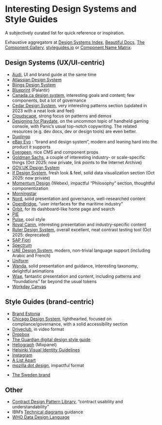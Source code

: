 # Interesting Design Systems and Style Guides

<!--BREAK-->

A subjectively curated list for quick reference or inspiration.

Exhaustive aggregators at [Design Systems Index](https://rubenferreiraduarte.notion.site/4d6689eec17a46bc84ecfedbd7c85220?v=0260afd5987042bf809d8229d6f7e34b), [Beautiful Docs](https://github.com/PharkMillups/beautiful-docs), [The Component Gallery](https://component.gallery/), [styleguides.io](http://styleguides.io/) or [Component Name Matrix](https://open-ui.org/research/component-matrix/).

<!-- [Designing Inspired Style Guides](https://speakerdeck.com/malarkey/designing-inspired-style-guides) -->

## Design Systems (UX/UI-centric)

- [Audi](https://styleguide.audi.com/), UI and brand guide at the same time
- [Atlassian Design System](https://atlassian.design/)
- [Biings Design System](https://biings.design/#/)
- [Blueprint](http://blueprintjs.com/) (Palantir)
- [Canada.ca design system](https://www.canada.ca/en/government/about/design-system.html), interesting goals and content; few components, but a lot of governance
- [Cedar Design System](https://cedar.rei.com/), very interesting patterns section (updated in 2023 with a neat look and feel)
- [Cloudscape](https://cloudscape.design/), strong focus on patterns and demos
- [Designing for Playdate](https://sdk.play.date/), on the uncommon topic of handheld gaming console, with Panic’s usual top-notch copywriting. The related resources (e.g. dev docs, dev or design tools) are even better.
- [Duolingo](https://www.duolingo.com/design/)
- [eBay Evo](https://playbook.ebay.com/) : “brand and design system”, modern and leaning hard into the product it supports
- [Evergeen](https://evergreen.segment.com/), nice CMS and component props
- [Goldman Sachs](https://web.archive.org/web/20231130204801/https://design.gs.com/home), a couple of interesting industry- or scale-specific things (Oct 2025: now private, link points to the Internet Archive)
- [GOV.UK Design System](https://design-system.service.gov.uk/)
- [If Design System](https://design.if.eu/), fresh look & feel, solid data visualization section (Oct 2025: now private)
- [Momentum Design](https://momentum.design/) (Webex), impactful “Philosophy” section, thoughtful componentization
- [Morningstar](http://designsystem.morningstar.com/)
- [Nord](https://nordhealth.design/), solid presentation and governance, well-researched content
- [OpenBridge](https://www.openbridge.no/), “user interfaces for the maritime industry”
- [Orbit](https://orbit.kiwi/), for its dashboard-like home page and search
- [PIE](https://pie.design/)
- [Pulse](https://pulse.heartbeat.ua/), cool style
- [Royal Canin](http://developer.royalcanin.com/), interesting presentation and industry-specific content
- [Ruter Design System](https://components.ruter.as/), overall excellent, neat contrast testing tool (Oct 2025: deprecated)
- [SAP Fiori](http://experience.sap.com/fiori-guidelines/)
- [Spectrum](https://spectrum.adobe.com/)
- [UAE Design System](https://designsystem.gov.ae/), modern, non-trivial language support (including Arabic and French)
- [Uniform](http://uniform.hudl.com/)
- [Wanda](https://design.wonderflow.ai/), solid presentation and guidance, interesting taxonomy, delightful animations
- [Wise](https://wise.design/), fantastic presentation and content, including patterns and “foundations” far beyond the usual tokens
- [Workday Canvas](https://design.workday.com/)

## Style Guides (brand-centric)

<!-- - [Aesop Taxonomy of Design](http://taxonomyofdesign.com/#!/), “the creative processes, materials and features that distinguish Aesop spaces” (Oct 2025: not available anymore. Keeping it here as it kicked ass.) -->
- [Brand Estonia](https://brand.estonia.ee/?lang=en)
- [Chicago Design System](https://design.chicago.gov/), lighthearted, focused on compliance/governance, with a solid accessibility section
- [Driveclub](https://www.youtube.com/watch?v=IKaiXA4Xx74), in video format
- [Dropbox](https://brand.dropbox.com/)
- [The Guardian digital design style guide](https://design.theguardian.com/)
- [Heliograph](https://brand.mixpanel.com/) (Mixpanel)
- [Helsinki Visual Identity Guidelines](https://brand.hel.fi/en/)
- [Instagram](https://about.instagram.com/brand/)
- [A List Apart](http://alistapart.com/about/style-guide)
- [mozilla dot design](https://mozilla.design/), impactful format
<!-- - [Starbucks Creative Expression](https://creative.starbucks.com/), fantastic presentation (Oct 2025: likewise not available anymore, kept here because it was really cool.) -->
- [The Sweden brand](https://sharingsweden.se/the-sweden-brand)

## Other

- [Contract Design Pattern Library](https://contract-design.worldcc.foundation/), “contract usability and understandability”
- IBM’s [Technical diagrams](https://www.ibm.com/design/language/infographics/technical-diagrams/design) guidance
- [WHO Data Design Language](https://srhdteuwpubsa.z6.web.core.windows.net/gho/data/design-language/index.html)
